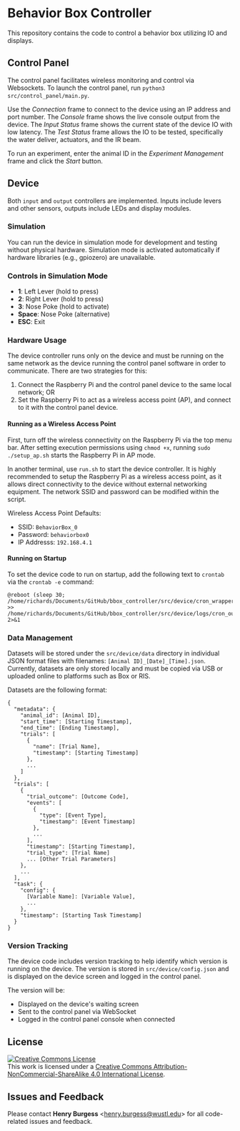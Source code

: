# Behavior Box Controller

This repository contains the code to control a behavior box utilizing IO and displays.

## Control Panel

The control panel facilitates wireless monitoring and control via Websockets. To launch the control panel, run `python3 src/control_panel/main.py`.

Use the *Connection* frame to connect to the device using an IP address and port number. The *Console* frame shows the live console output from the device. The *Input Status* frame shows the current state of the device IO with low latency. The *Test Status* frame allows the IO to be tested, specifically the water deliver, actuators, and the IR beam.

To run an experiment, enter the animal ID in the *Experiment Management* frame and click the *Start* button.

## Device

Both `input` and `output` controllers are implemented. Inputs include levers and other sensors, outputs include LEDs and display modules.

### Simulation

You can run the device in simulation mode for development and testing without physical hardware. Simulation mode is activated automatically if hardware libraries (e.g., gpiozero) are unavailable.

### Controls in Simulation Mode

- **1**: Left Lever (hold to press)
- **2**: Right Lever (hold to press)
- **3**: Nose Poke (hold to activate)
- **Space**: Nose Poke (alternative)
- **ESC**: Exit

### Hardware Usage

The device controller runs only on the device and must be running on the same network as the device running the control panel software in order to communicate. There are two strategies for this:

1. Connect the Raspberry Pi and the control panel device to the same local network; OR
2. Set the Raspberry Pi to act as a wireless access point (AP), and connect to it with the control panel device.

#### Running as a Wireless Access Point

First, turn off the wireless connectivity on the Raspberry Pi via the top menu bar. After setting execution permissions using `chmod +x`, running `sudo ./setup_ap.sh` starts the Raspberry Pi in AP mode.

In another terminal, use `run.sh` to start the device controller. It is highly recommended to setup the Raspberry Pi as a wireless access point, as it allows direct connectivity to the device without external networking equipment. The network SSID and password can be modified within the script.

Wireless Access Point Defaults:

- SSID: `BehaviorBox_0`
- Password: `behaviorbox0`
- IP Addresss: `192.168.4.1`

#### Running on Startup

To set the device code to run on startup, add the following text to `crontab` via the `crontab -e` command:

```text
@reboot (sleep 30; /home/richards/Documents/GitHub/bbox_controller/src/device/cron_wrapper.sh) >> /home/richards/Documents/GitHub/bbox_controller/src/device/logs/cron_output.log 2>&1
```

### Data Management

Datasets will be stored under the `src/device/data` directory in individual JSON format files with filenames: `[Animal ID]_[Date]_[Time].json`. Currently, datasets are only stored locally and must be copied via USB or uploaded online to platforms such as Box or RIS.

Datasets are the following format:

```text
{
  "metadata": {
    "animal_id": [Animal ID],
    "start_time": [Starting Timestamp],
    "end_time": [Ending Timestamp],
    "trials": [
      {
        "name": [Trial Name],
        "timestamp": [Starting Timestamp]
      },
      ...
    ]
  },
  "trials": [
    {
      "trial_outcome": [Outcome Code],
      "events": [
        {
          "type": [Event Type],
          "timestamp": [Event Timestamp]
        },
        ...
      ],
      "timestamp": [Starting Timestamp],
      "trial_type": [Trial Name]
      ... [Other Trial Parameters]
    },
    ...
  ],
  "task": {
    "config": {
      [Variable Name]: [Variable Value],
      ...
    },
    "timestamp": [Starting Task Timestamp]
  }
}
```

### Version Tracking

The device code includes version tracking to help identify which version is running on the device. The version is stored in `src/device/config.json` and is displayed on the device screen and logged in the control panel.

The version will be:

- Displayed on the device's waiting screen
- Sent to the control panel via WebSocket
- Logged in the control panel console when connected

## License

<!-- CC BY-NC-SA 4.0 License -->
<a rel="license" href="http://creativecommons.org/licenses/by-nc-sa/4.0/">
  <img alt="Creative Commons License" style="border-width:0" src="https://i.creativecommons.org/l/by-nc-sa/4.0/88x31.png" />
</a>
<br />
This work is licensed under a <a rel="license" href="http://creativecommons.org/licenses/by-nc-sa/4.0/">Creative Commons Attribution-NonCommercial-ShareAlike 4.0 International License</a>.

## Issues and Feedback

Please contact **Henry Burgess** <[henry.burgess@wustl.edu](mailto:henry.burgess@wustl.edu)> for all code-related issues and feedback.
